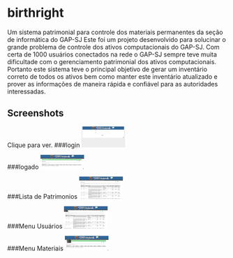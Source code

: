 # birthright
Um sistema patrimonial para controle dos materiais permanentes da seção de informática do GAP-SJ
Este foi um projeto desenvolvido para solucinar o grande problema de controle dos ativos computacionais do GAP-SJ. Com certa de 1000 usuários conectados na rede o GAP-SJ sempre teve muita dificultade com o gerenciamento patrimonial dos ativos computacionais.
Portanto este sistema teve o principal objetivo de gerar um inventário correto de todos os ativos bem como manter este inventário atualizado e prover as informações de maneira rápida e confiável para as autoridades interessadas.

Screenshots
-----------

Clique para ver.
###login
[![Tela de Login](https://github.com/diogoroman/birthright/blob/master/webroot/files/printscreen(1)-sm.png)](https://github.com/diogoroman/birthright/blob/master/webroot/files/printscreen(1).jpeg?raw=true "Tela de Login")

###logado
[![Home](https://github.com/diogoroman/birthright/blob/master/webroot/files/printscreen(2)-sm.png)](https://github.com/diogoroman/birthright/blob/master/webroot/files/printscreen(2).jpeg?raw=true "Home")

###Lista de Patrimonios
[![Patrimonios Listados](https://github.com/diogoroman/birthright/blob/master/webroot/files/printscreen(3)-sm.png)](https://github.com/diogoroman/birthright/blob/master/webroot/files/printscreen(3).jpeg?raw=true "Patrimonios Listados")

###Menu Usuários
[![Menu Usuários](https://github.com/diogoroman/birthright/blob/master/webroot/files/printscreen(4)-sm.png)](https://github.com/diogoroman/birthright/blob/master/webroot/files/printscreen(4).jpeg?raw=true "Menu Usuários")

###Menu Materiais
[![Menu Materiais](https://github.com/diogoroman/birthright/blob/master/webroot/files/printscreen(5)-sm.png)](https://github.com/diogoroman/birthright/blob/master/webroot/files/printscreen(5).jpeg?raw=true "Menu Usuários")
